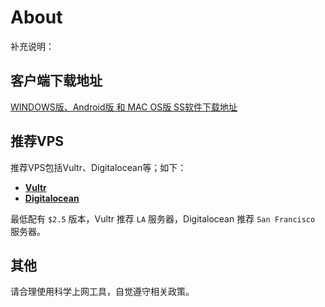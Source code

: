 # About

补充说明：

## 客户端下载地址 

[WINDOWS版、Android版 和 MAC OS版 SS软件下载地址](/downloads/)

## 推荐VPS

推荐VPS包括Vultr、Digitalocean等；如下：

* [**Vultr**](http://www.vultr.com/?ref=6952194-3B)
* [**Digitalocean**](https://m.do.co/c/b6ee2fbd15a1)

最低配有 `$2.5` 版本，Vultr 推荐 `LA` 服务器，Digitalocean 推荐 `San Francisco` 服务器。

## 其他

请合理使用科学上网工具，自觉遵守相关政策。
